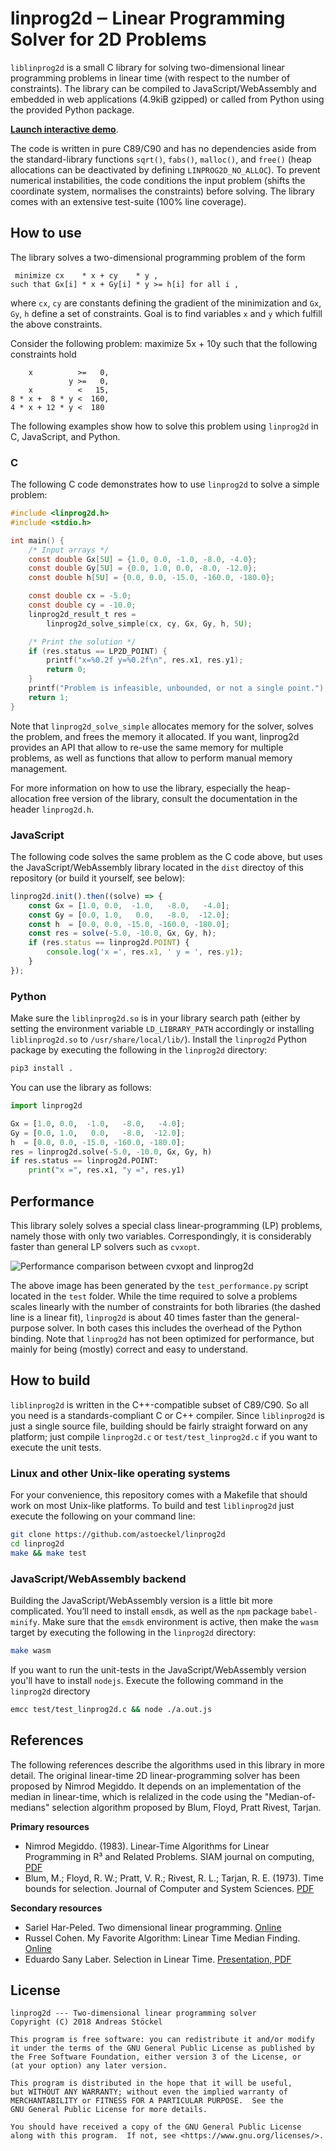 # linprog2d ‒ Linear Programming Solver for 2D Problems

`liblinprog2d` is a small C library for solving two-dimensional linear programming problems in linear time (with respect to the number of constraints). The library can be compiled to JavaScript/WebAssembly and embedded in web applications (4.9kiB gzipped) or called from Python using the provided Python package.

**[Launch interactive demo](https://rawgit.com/astoeckel/linprog2d/master/examples/linprog2d_interactive.html)**.

The code is written in pure C89/C90 and has no dependencies aside from the standard-library functions `sqrt()`, `fabs()`, `malloc()`, and `free()` (heap allocations can be deactivated by defining `LINPROG2D_NO_ALLOC`). To prevent numerical instabilities, the code conditions the input problem (shifts the coordinate system, normalises the constraints) before solving. The library comes with an extensive test-suite (100% line coverage).

## How to use

The library solves a two-dimensional programming problem of the form
```
 minimize cx    * x + cy    * y ,
such that Gx[i] * x + Gy[i] * y >= h[i] for all i ,
```
where `cx`, `cy` are constants defining the gradient of the minimization and `Gx`, `Gy`, `h` define a set of constraints. Goal is to find variables `x` and `y` which fulfill the above constraints.

Consider the following problem: maximize 5x + 10y such that the following constraints hold
```
    x          >=   0,
             y >=   0,
    x          <   15,
8 * x +  8 * y <  160,
4 * x + 12 * y <  180
```

The following examples show how to solve this problem using `linprog2d` in C, JavaScript, and Python.

### C

The following C code demonstrates how to use `linprog2d` to solve a simple problem:

```c
#include <linprog2d.h>
#include <stdio.h>

int main() {
	/* Input arrays */
	const double Gx[5U] = {1.0, 0.0, -1.0, -8.0, -4.0};
	const double Gy[5U] = {0.0, 1.0, 0.0, -8.0, -12.0};
	const double h[5U] = {0.0, 0.0, -15.0, -160.0, -180.0};

	const double cx = -5.0;
	const double cy = -10.0;
	linprog2d_result_t res =
	    linprog2d_solve_simple(cx, cy, Gx, Gy, h, 5U);

	/* Print the solution */
	if (res.status == LP2D_POINT) {
		printf("x=%0.2f y=%0.2f\n", res.x1, res.y1);
		return 0;
	}
	printf("Problem is infeasible, unbounded, or not a single point.");
	return 1;
}
```

Note that `linprog2d_solve_simple` allocates memory for the solver, solves the problem, and frees the memory it allocated. If you want, linprog2d provides an API that allow to re-use the same memory for multiple problems, as well as functions that allow to perform manual memory management.

For more information on how to use the library, especially the heap-allocation free version of the library, consult the documentation in the header `linprog2d.h`.

### JavaScript

The following code solves the same problem as the C code above, but uses the JavaScript/WebAssembly library located in the `dist` directoy of this repository (or build it yourself, see below):
```javascript
linprog2d.init().then((solve) => {
	const Gx = [1.0, 0.0,  -1.0,   -8.0,   -4.0];
	const Gy = [0.0, 1.0,   0.0,   -8.0,  -12.0];
	const h  = [0.0, 0.0, -15.0, -160.0, -180.0];
	const res = solve(-5.0, -10.0, Gx, Gy, h);
	if (res.status == linprog2d.POINT) {
		console.log('x =', res.x1, ' y = ', res.y1);
	}
});
```

### Python

Make sure the `liblinprog2d.so` is in your library search path (either by setting the environment variable `LD_LIBRARY_PATH` accordingly or installing `liblinprog2d.so` to `/usr/share/local/lib/`). Install the `linprog2d` Python package by executing the following in the `linprog2d` directory:
```sh
pip3 install .
```
You can use the library as follows:
```python
import linprog2d

Gx = [1.0, 0.0,  -1.0,   -8.0,   -4.0];
Gy = [0.0, 1.0,   0.0,   -8.0,  -12.0];
h  = [0.0, 0.0, -15.0, -160.0, -180.0];
res = linprog2d.solve(-5.0, -10.0, Gx, Gy, h)
if res.status == linprog2d.POINT:
    print("x =", res.x1, "y =", res.y1)
```

## Performance

This library solely solves a special class linear-programming (LP) problems, namely those with only two variables. Correspondingly, it is considerably faster than general LP solvers such as `cvxopt`.

![Performance comparison between cvxopt and linprog2d](doc/linprog2d_performance.png)

The above image has been generated by the `test_performance.py` script located in the `test` folder. While the time required to solve a problems scales linearly with the number of constraints for both libraries (the dashed line is a linear fit), `linprog2d` is about 40 times faster than the general-purpose solver. In both cases this includes the overhead of the Python binding. Note that `linprog2d` has not been optimized for performance, but mainly for being (mostly) correct and easy to understand.

## How to build

`liblinprog2d` is written in the C++-compatible subset of C89/C90. So all you need is a standards-compliant C or C++ compiler. Since `liblinprog2d` is just a single source file, building should be fairly straight forward on any platform; just compile `linprog2d.c` or `test/test_linprog2d.c` if you want to execute the unit tests.

### Linux and other Unix-like operating systems

For your convenience, this repository comes with a Makefile that should work on most Unix-like platforms. To build and test `liblinprog2d` just execute the following on your command line:
```sh
git clone https://github.com/astoeckel/linprog2d
cd linprog2d
make && make test
```

### JavaScript/WebAssembly backend

Building the JavaScript/WebAssembly version is a little bit more complicated. You’ll need to install `emsdk`, as well as the `npm` package `babel-minify`. Make sure that the `emsdk` environment is active, then make the `wasm` target by executing the following in the `linprog2d` directory:
```sh
make wasm
```
If you want to run the unit-tests in the JavaScript/WebAssembly version you'll have to install `nodejs`. Execute the following command in the `linprog2d` directory
```sh
emcc test/test_linprog2d.c && node ./a.out.js
```

## References

The following references describe the algorithms used in this library in more detail. The original linear-time 2D linear-programming solver has been proposed by Nimrod Megiddo. It depends on an implementation of the median in linear-time, which is relalized in the code using the "Median-of-medians" selection algorithm proposed by Blum, Floyd, Pratt Rivest, Tarjan.

**Primary resources**
* Nimrod Megiddo. (1983). Linear-Time Algorithms for Linear Programming in R³ and Related Problems. SIAM journal on computing, [PDF](http://epubs.siam.org/doi/pdf/10.1137/0212052)
* Blum, M.; Floyd, R. W.; Pratt, V. R.; Rivest, R. L.; Tarjan, R. E. (1973). Time bounds for selection. Journal of Computer and System Sciences. [PDF](http://people.csail.mit.edu/rivest/pubs/BFPRT73.pdf)

**Secondary resources**
* Sariel Har-Peled. Two dimensional linear programming. [Online](http://sarielhp.org/research/CG/applets/linear_prog/main.html)
* Russel Cohen. My Favorite Algorithm: Linear Time Median Finding. [Online](https://rcoh.me/posts/linear-time-median-finding/)
* Eduardo Sany Laber. Selection in Linear Time. [Presentation, PDF](http://www-di.inf.puc-rio.br/~laber/median-lineartime.pdf)

## License

```
linprog2d --- Two-dimensional linear programming solver
Copyright (C) 2018 Andreas Stöckel

This program is free software: you can redistribute it and/or modify
it under the terms of the GNU General Public License as published by
the Free Software Foundation, either version 3 of the License, or
(at your option) any later version.

This program is distributed in the hope that it will be useful,
but WITHOUT ANY WARRANTY; without even the implied warranty of
MERCHANTABILITY or FITNESS FOR A PARTICULAR PURPOSE.  See the
GNU General Public License for more details.

You should have received a copy of the GNU General Public License
along with this program.  If not, see <https://www.gnu.org/licenses/>.
```

